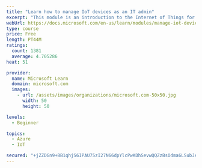 ```yaml
---
title: "Learn how to manage IoT devices as an IT admin"
excerpt: "This module is an introduction to the Internet of Things for IT admins."
webUrl: https://docs.microsoft.com/en-us/learn/modules/manage-iot-devices/
type: course
price: Free
length: PT44M
ratings:
  count: 1381
  average: 4.705286
heat: 51

provider:
  name: Microsoft Learn
  domain: microsoft.com
  images:
    - url: /assets/images/organizations/microsoft.com-50x50.jpg
      width: 50
      height: 50

levels:
  - Beginner

topics:
  - Azure
  - IoT

secured: "+jZZDGn9+BB1qhjS6IPAU75zI27N66dpYlcPwKDhSevwQQZzBsOdma6LSubJAYt7rLzfD5xBw2smWFlKPDj/frgs6NsDhxqhXNfe8zdD3iEo3OSgT7Rh4hdghaGxTzP0UzqA8gxbLIepQFPit3/i6Rs6iggNp+UJQaCgRgvNecrhccB2shlThzSIzKWpJYNkHzm2ImxiXmpFIEG5hVxAmj34kI1RCZTLVWdPMaUSZjyFdVt6ep/ShuEDZJGKbfQE2CbbM4IjpIOFVxc8l7MEBnVIYshxSBMnTVGKgJMjrUkzdKChS8TM8OEReYQKHY7+GChxw9ISJoekk+78GBsGrxviDl/fuHt5AxQ4mnL4jUd37SnlhVfGDq1l3YWliAfek+VQYjDLTEwBzkx/diXEKig4xMe9vibL1qoURS9DjOs=;AWiGYqdjE2WEVmU/5JlGYw=="
---
```


